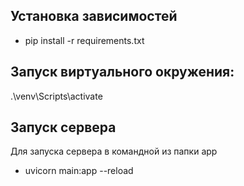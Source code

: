 ## Установка зависимостей

- pip install -r requirements.txt

## Запуск виртуального окружения:
.\venv\Scripts\activate

## Запуск сервера

Для запуска сервера в командной из папки app
- uvicorn main:app --reload